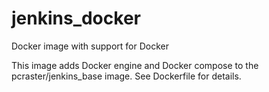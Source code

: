 # jenkins_docker
Docker image with support for Docker

This image adds Docker engine and Docker compose to the
pcraster/jenkins_base image. See Dockerfile for details.
